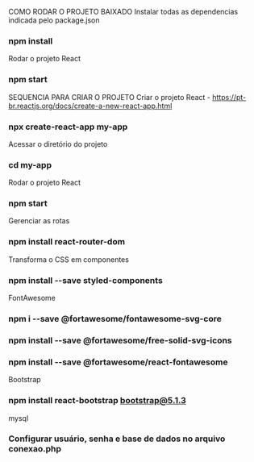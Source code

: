 
COMO RODAR O PROJETO BAIXADO
Instalar todas as dependencias indicada pelo package.json
### npm install

Rodar o projeto React 
### npm start

SEQUENCIA PARA CRIAR O PROJETO
Criar o projeto React - https://pt-br.reactjs.org/docs/create-a-new-react-app.html
### npx create-react-app my-app

Acessar o diretório do projeto
### cd my-app

Rodar o projeto React 
### npm start

Gerenciar as rotas
### npm install react-router-dom

Transforma o CSS em componentes
### npm install --save styled-components

FontAwesome
  ### npm i --save @fortawesome/fontawesome-svg-core
  ### npm install --save @fortawesome/free-solid-svg-icons
  ### npm install --save @fortawesome/react-fontawesome

Bootstrap
### npm install react-bootstrap bootstrap@5.1.3

mysql
### Configurar usuário, senha e base de dados no arquivo conexao.php